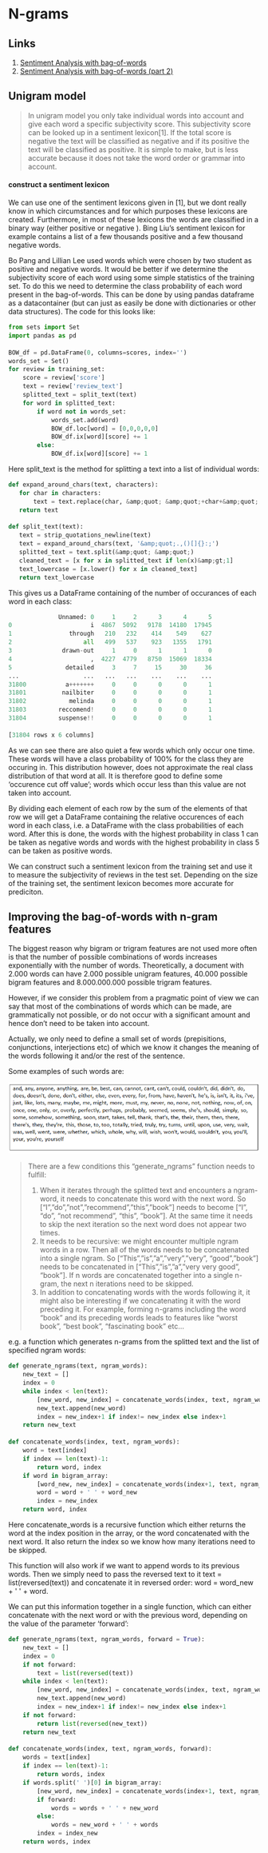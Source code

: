 # N-grams

## Links
1. [Sentiment Analysis with bag-of-words](http://ataspinar.com/2016/01/21/sentiment-analysis-with-bag-of-words/)
2. [Sentiment Analysis with bag-of-words (part 2)](https://ataspinar.wordpress.com/2016/02/01/sentiment-analysis-with-bag-of-words-part-2/)

## Unigram model

> In unigram model you only take individual words into account and give each word a specific subjectivity score. This subjectivity score can be looked up in a sentiment lexicon[1]. If the total score is negative the text will be classified as negative and if its positive the text will be classified as positive. It is simple to make, but is less accurate because it does not take the word order or grammar into account.

#### construct a sentiment lexicon

We can use one of the sentiment lexicons given in [1], but we dont really know in which circumstances and for which purposes these lexicons are created. Furthermore, in most of these lexicons the words are classified in a binary way (either positive or negative ). Bing Liu’s sentiment lexicon for example contains a list of a few thousands positive and a few thousand negative words.

Bo Pang and Lillian Lee used words which were chosen by two student as positive and negative words.
It would be better if we determine the subjectivity score of each word using some simple statistics of the training set. To do this we need to determine the class probability of each word present in the bag-of-words. This can be done by using pandas dataframe as a datacontainer (but can just as easily be done with dictionaries or other data structures). The code for this looks like:

```python
from sets import Set
import pandas as pd

BOW_df = pd.DataFrame(0, columns=scores, index='')
words_set = Set()
for review in training_set:
    score = review['score']
    text = review['review_text']
    splitted_text = split_text(text)
    for word in splitted_text:
        if word not in words_set:
            words_set.add(word)
            BOW_df.loc[word] = [0,0,0,0,0]
            BOW_df.ix[word][score] += 1
        else:
            BOW_df.ix[word][score] += 1
 ```
 
 Here split_text is the method for splitting a text into a list of individual words:
 
 ```python
 def expand_around_chars(text, characters):
    for char in characters:
        text = text.replace(char, &amp;quot; &amp;quot;+char+&amp;quot; &amp;quot;)
    return text

def split_text(text):
    text = strip_quotations_newline(text)
    text = expand_around_chars(text, '&amp;quot;.,()[]{}:;')
    splitted_text = text.split(&amp;quot; &amp;quot;)
    cleaned_text = [x for x in splitted_text if len(x)&amp;gt;1]
    text_lowercase = [x.lower() for x in cleaned_text]
    return text_lowercase
```
This gives us a DataFrame containing of the number of occurances of each word in each class:

```python
              Unnamed: 0     1     2      3      4      5
0                      i  4867  5092   9178  14180  17945
1                through   210   232    414    549    627
2                    all   499   537    923   1355   1791
3              drawn-out     1     0      1      1      0
4                      ,  4227  4779   8750  15069  18334
5               detailed     3     7     15     30     36
...                  ...   ...   ...    ...    ...    ...
31800           a+++++++     0     0      0      0      1
31801          nailbiter     0     0      0      0      1
31802            melinda     0     0      0      0      1
31803         reccomend!     0     0      0      0      1
31804         suspense!!     0     0      0      0      1
 
[31804 rows x 6 columns]
```
As we can see there are also quiet a few words which only occur one time. These words will have a class probability of 100% for the class they are occuring in.
This distribution however, does not approximate the real class distribution of that word at all. It is therefore good to define some ‘occurence cut off value’; words which occur less than this value are not taken into account.

By dividing each element of each row by the sum of the elements of that row we will get a DataFrame containing the relative occurences of each word in each class, i.e. a DataFrame with the class probabilities of each word. After this is done, the words with the highest probability in class 1 can be taken as negative words and words with the highest probability in class 5 can be taken as positive words.

We can construct such a sentiment lexicon from the training set and use it to measure the subjectivity of reviews in the test set. Depending on the size of the training set, the sentiment lexicon becomes more accurate for prediciton.

## Improving the bag-of-words with n-gram features

The biggest reason why bigram or trigram features are not used more often is that the number of possible combinations of words increases exponentially with the number of words. Theoretically, a document with 2.000 words can have 2.000 possible unigram features, 40.000 possible bigram features and 8.000.000.000 possible trigram features.

However, if we consider this problem from a pragmatic point of view we can say that most of the combinations of words which can be made, are grammatically not possible, or do not occur with a significant amount and hence don’t need to be taken into account.

Actually, we only need to define a small set of words (prepisitions, conjunctions, interjections etc) of which we know it changes the meaning of the words following it and/or the rest of the sentence.

Some examples of such words are:

![alt text](https://github.com/ritalulu/text-analysis/blob/master/bigram_words.png "bigram_words")

> There are a few conditions this “generate_ngrams” function needs to fulfill:
> 1. When it iterates through the splitted text and encounters a ngram-word, it needs to concatenate this word with the next word. So [“I”,”do”,”not”,”recommend”,”this”,”book”] needs to become [“I”, “do”, “not recommend”, “this”, “book”].  At the same time it needs to skip the next iteration so the next word does not appear two times.
> 2. It needs to be recursive: we might encounter multiple ngram words in a row. Then all of the words needs to be concatenated into a single ngram. So [“This”,”is”,”a”,”very”,”very”, “good”,”book”] needs to be concatenated in [“This”,”is”,”a”,”very very good”, “book”]. If n words are concatenated together into a single n-gram, the next n iterations need to be skipped.
> 3. In addition to concatenating words with the words following it, it might also be interesting if we concatenating it with the word preceding it. For example, forming n-grams including the word “book” and its preceding words leads to features like “worst book”, “best book”, “fascinating book” etc…

e.g. a function which generates n-grams from the splitted text and the list of specified ngram words:

```python
def generate_ngrams(text, ngram_words):
    new_text = []
    index = 0
    while index < len(text):
        [new_word, new_index] = concatenate_words(index, text, ngram_words)
        new_text.append(new_word)
        index = new_index+1 if index!= new_index else index+1
    return new_text

def concatenate_words(index, text, ngram_words):
    word = text[index]
    if index == len(text)-1:
        return word, index
    if word in bigram_array:
        [word_new, new_index] = concatenate_words(index+1, text, ngram_words)
        word = word + ' ' + word_new
        index = new_index
    return word, index
```

Here concatenate_words is a recursive function which either returns the word at the index position in the array, or the word concatenated with the next word. It also return the index so we know how many iterations need to be skipped.

This function will also work if we want to append words to its previous words. Then we simply need to pass the reversed text to it text = list(reversed(text)) and concatenate it in reversed order: word = word_new + ' ' + word.

We can put this information together in a single function, which can either concatenate with the next word or with the previous word, depending on the value of the parameter ‘forward’:
```python
def generate_ngrams(text, ngram_words, forward = True):
	new_text = []
	index = 0
	if not forward:
		text = list(reversed(text))
	while index < len(text):
		[new_word, new_index] = concatenate_words(index, text, ngram_words, forward)
		new_text.append(new_word)
		index = new_index+1 if index!= new_index else index+1
	if not forward:
		return list(reversed(new_text))
	return new_text

def concatenate_words(index, text, ngram_words, forward):
	words = text[index]
	if index == len(text)-1:
		return words, index
	if words.split(' ')[0] in bigram_array:
		[new_word, new_index] = concatenate_words(index+1, text, ngram_words, forward)
		if forward:
			words = words + ' ' + new_word
		else:
			words = new_word + ' ' + words
		index = index_new
	return words, index
```

